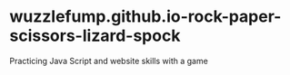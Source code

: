 # wuzzlefump.github.io-rock-paper-scissors-lizard-spock
Practicing Java Script and website skills with a game
